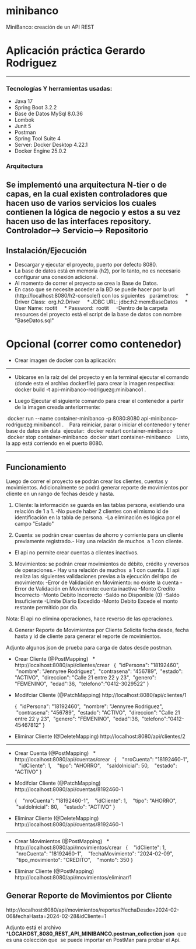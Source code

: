# minibanco
MiniBanco: creación de un API REST

# Aplicación práctica Gerardo Rodriguez
-------------------------------------------------------------------
### Tecnologías Y herramientas usadas:
- Java 17
- Spring Boot 3.2.2
- Base de Datos MySql 8.0.36
- Lombok
- Junit 5
- Postman
- Spring Tool Suite 4
- Server: Docker Desktop 4.22.1
- Docker Engine 25.0.2

### Arquitectura
Se implementó una arquitectura N-tier o de capas, en la cual existen controladores que hacen uso de varios servicios 
los cuales contienen la lógica de negocio y estos a su vez hacen uso de las interfaces repository.
Controlador--> Servicio--> Repositorio 
-------------------------------------------------------------------

## Instalación/Ejecución
- Descargar y ejecutar el proyecto, puerto por defecto 8080.
- La base de datos está en memoria (h2), por lo tanto, no es necesario configurar una conexión adicional.
- Al momento de correr el proyecto se crea la Base de Datos.
- En caso que se necesite acceder a la BD se puede hacer por la url (http://localhost:8080/h2-console/) con los siguientes 
  parámetros:
    * Driver Class:  org.h2.Driver
    * JDBC URL: jdbc:h2:mem:BaseDatos
    * User Name: rootit
    * Password:  rootit
    
-Dentro de la carpeta resources del proyecto está el script de la base de datos con nombre "BaseDatos.sql"

Opcional (correr como contenedor)
=================================

- Crear imagen de docker con la aplicación: 
___________________________________________

- Ubicarse en la raíz del del proyecto y en la terminal ejecutar el comando (donde esta el archivo dockerfile) para crear la
imagen respectiva:
  
  docker build -t api-minibanco-rodriguezg:minibanco1 .

- Luego Ejecutar el siguiente comando para crear el contenedor a partir de la imagen creada anteriormente:

 docker run --name container-minibanco -p 8080:8080 api-minibanco-rodriguezg:minibanco1 .
 
 Para reiniciar, parar o iniciar el contenedor y tener base de datos sin data  ejecutar: 
 docker restart container-minibanco 
 docker stop container-minibanco
 docker start container-minibanco
 
 Listo, la app está corriendo en el puerto 8080. 

---------------------------------------------------------------------------------------------------------

## Funcionamiento

Luego de correr el proyecto se podrán crear los clientes, cuentas y movimientos. Adicionalmente se podrá generar reporte de movimientos
por cliente en un rango de fechas desde y hasta.

1) Cliente: la información se guarda en las tablas persona, existiendo una relación de 1 a 1.
-No puede haber 2 clientes con el mismo id de identificación en la tabla de persona.
-La eliminación es lógica por el campo "Estado"

2) Cuenta: se podrán crear cuentas de ahorro y corriente para un cliente previamente registrado.- Hay una relación de muchos  a 1 con cliente.
- El api no permite crear cuentas a clientes inactivos.

3) Movimientos: se podrán crear movimientos de débito, crédito y reversos de operaciones.- Hay una relación de muchos  a 1 con cuenta.
El api realiza las siguientes validaciones previas a la ejecución del tipo de movimiento:
-Error de Validación en Movimiento: no existe la cuenta
-Error de Validación en Movimiento: cuenta inactiva 
-Monto Credito Incorrecto
-Monto Debito Incorrecto
-Saldo no Disponible (0)
-Saldo Insuficiente
-Límite Diario Excedido
-Monto Debito Excede el monto restante permitido por día.

Nota: El api no elimina operaciones, hace reverso de las operaciones. 

4) Generar Reporte de Movimientos por Cliente
Solicita fecha desde, fecha hasta y id de cliente para generar el reporte de movimientos. 


Adjunto algunos json de prueba para carga de datos desde postman. 

- Crear Cliente (@PostMapping)
  * http://localhost:8080/api/clientes/crear
  
	{
	  "idPersona": "18192460",
	  "nombre": "Jennyree Rodriguez",
	  "contrasena": "456789",
	  "estado": "ACTIVO",
	  "direccion": "Calle 21 entre 22 y 23", 
	  "genero": "FEMENINO",
	  "edad":36,
	  "telefono":"0412-3029522"
	}

- Modifciar Cliente (@PatchMapping)
	http://localhost:8080/api/clientes/1

	{
	  "idPersona": "18192460",
	  "nombre": "Jennyree Rodriguez",
	  "contrasena": "456789",
	  "estado": "ACTIVO",
	  "direccion": "Calle 21 entre 22 y 23", 
	  "genero": "FEMENINO",
	  "edad":36,
	  "telefono":"0412-45467812"
	}

- Eliminar Cliente (@DeleteMapping)
http://localhost:8080/api/clientes/2
-------------------------------------------------------------------

- Crear Cuenta (@PostMapping)
  * http://localhost:8080/api/cuentas/crear
  
	{
	    "nroCuenta": "18192460-1",
	    "idCliente": 1,
	    "tipo": "AHORRO",
	    "saldoInicial": 50,
	    "estado": "ACTIVO"
	}

- Modifciar Cliente (@PatchMapping)
	http://localhost:8080/api/cuentas/8192460-1

	{
	    "nroCuenta": "18192460-1",
	    "idCliente": 1,
	    "tipo": "AHORRO",
	    "saldoInicial": 80,
	    "estado": "ACTIVO"
	}

- Eliminar Cliente (@DeleteMapping)
http://localhost:8080/api/cuentas/8192460-1

-------------------------------------------------------------------

- Crear Movimientos (@PostMapping)
  * http://localhost:8080/api/movimientos/crear
  
	{
	    "idCliente": 1,
	    "nroCuenta": "18192460-1",
	    "fechaMovimiento": "2024-02-09",
	    "tipo_movimiento": "CREDITO",
	    "monto": 350
	}

- Eliminar Cliente (@PostMapping)
http://localhost:8080/api/movimientos/eliminar/1

Generar Reporte de Movimientos por Cliente
-------------------------------------------------------------------

http://localhost:8080/api/movimientos/reportes?fechaDesde=2024-02-06&fechaHasta=2024-02-28&idCliente=1

Adjunto está el archivo ***LOCAHOST_8080_REST_API_MINIBANCO.postman_collection.json**  que es una colección que  se puede importar en PostMan para probar el Api. 
